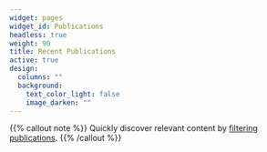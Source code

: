 ```yaml
---
widget: pages
widget_id: Publications
headless: true
weight: 90
title: Recent Publications
active: true
design:
  columns: ""
  background:
    text_color_light: false
    image_darken: ""
---
```

{{% callout note %}}
Quickly discover relevant content by [filtering publications](./publication/).
{{% /callout %}}